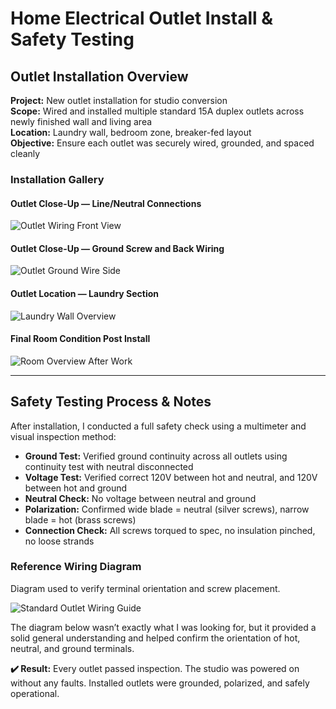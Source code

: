 # Home Electrical Outlet Install & Safety Testing

## Outlet Installation Overview

**Project:** New outlet installation for studio conversion  
**Scope:** Wired and installed multiple standard 15A duplex outlets across newly finished wall and living area  
**Location:** Laundry wall, bedroom zone, breaker-fed layout  
**Objective:** Ensure each outlet was securely wired, grounded, and spaced cleanly

### Installation Gallery

#### Outlet Close-Up — Line/Neutral Connections  
![Outlet Wiring Front View](https://github.com/tnauckunas/multi-domain_field_repair_logs/blob/main/assets/home-electrical/Other%20side%20of%20the%20outlet.jpg?raw=true)

#### Outlet Close-Up — Ground Screw and Back Wiring  
![Outlet Ground Wire Side](https://github.com/tnauckunas/multi-domain_field_repair_logs/blob/main/assets/home-electrical/Installing%20Outlets.jpg?raw=true)

#### Outlet Location — Laundry Section  
![Laundry Wall Overview](https://github.com/tnauckunas/multi-domain_field_repair_logs/blob/main/assets/home-electrical/Overview%20Electrical%20Outlets%20Installs.jpg?raw=true)

#### Final Room Condition Post Install  
![Room Overview After Work](https://github.com/tnauckunas/multi-domain_field_repair_logs/blob/main/assets/home-electrical/Room%20Overview%20Finished.jpg?raw=true)

---

## Safety Testing Process & Notes

After installation, I conducted a full safety check using a multimeter and visual inspection method:

- **Ground Test:** Verified ground continuity across all outlets using continuity test with neutral disconnected
- **Voltage Test:** Verified correct 120V between hot and neutral, and 120V between hot and ground
- **Neutral Check:** No voltage between neutral and ground
- **Polarization:** Confirmed wide blade = neutral (silver screws), narrow blade = hot (brass screws)
- **Connection Check:** All screws torqued to spec, no insulation pinched, no loose strands

### Reference Wiring Diagram  
Diagram used to verify terminal orientation and screw placement.

![Standard Outlet Wiring Guide](https://github.com/tnauckunas/multi-domain_field_repair_logs/blob/main/assets/home-electrical/How%20to%20wire%20Diagram.png?raw=true)

The diagram below wasn’t exactly what I was looking for, but it provided a solid general understanding and helped confirm the orientation of hot, neutral, and ground terminals.


**✔️ Result:** Every outlet passed inspection. The studio was powered on without any faults. Installed outlets were grounded, polarized, and safely operational.
